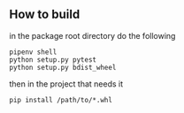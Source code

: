## How to build

in the package root directory do the following

```
pipenv shell
python setup.py pytest
python setup.py bdist_wheel
```

then in the project that needs it

```
pip install /path/to/*.whl
```